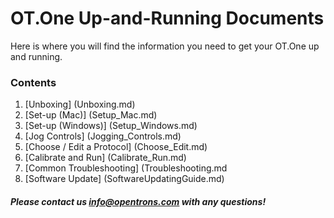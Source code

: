 # OT.One Up-and-Running Documents

Here is where you will find the information you need to get your OT.One up and running. 

### Contents

1. [Unboxing] (Unboxing.md)
2. [Set-up (Mac)] (Setup_Mac.md)
3. [Set-up (Windows)] (Setup_Windows.md)
4. [Jog Controls] (Jogging_Controls.md)
5. [Choose / Edit a Protocol] (Choose_Edit.md)
6. [Calibrate and Run] (Calibrate_Run.md)
7. [Common Troubleshooting] (Troubleshooting.md
8. [Software Update] (SoftwareUpdatingGuide.md)

##### Please contact us *info@opentrons.com* with any questions!
